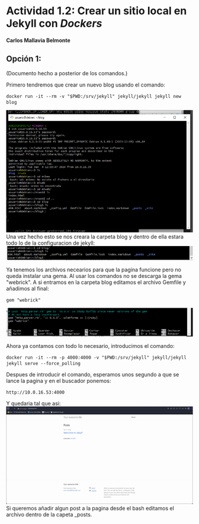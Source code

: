 # **Actividad 1.2**: Crear un sitio local en Jekyll con ___Dockers___


#### Carlos Mallavia Belmonte


## Opción 1:

(Documento hecho a posterior de los comandos.)

Primero tendremos que crear un nuevo blog usando el comando:
```
docker run -it --rm -v "$PWD:/srv/jekyll" jekyll/jekyll jekyll new blog
```
![Primer-comando](imgs/1.PNG)
Una vez hecho esto se nos creara la carpeta blog y dentro de ella estara todo lo de la configuracion de jekyll:
![Lista-blog](imgs/2.PNG)

Ya tenemos los archivos necearios para que la pagina funcione pero no queda instalar una gema. Al usar los comandos no se descarga la gema "webrick". A si entramos en la carpeta blog editamos el archivo Gemfile y añadimos al final:
```
gem "webrick"
```
![Gem](imgs/3.PNG)

Ahora ya contamos con todo lo necesario, introducimos el comando:
```
docker run -it --rm -p 4000:4000 -v "$PWD:/srv/jekyll" jekyll/jekyll jekyll serve --force_polling
```
Despues de introducir el comando, esperamos unos segundo a que se lance la pagina y en el buscador ponemos:
```
http://10.0.16.53:4000
```
Y quedaria tal que asi:
![Pagina_desplegada](imgs/4.PNG)
Si queremos añadir algun post a la pagina desde el bash editamos el archivo dentro de la capeta _posts.
